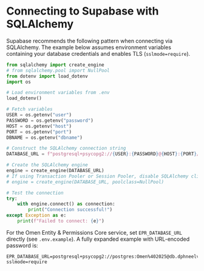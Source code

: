 # Connecting to Supabase with SQLAlchemy

Supabase recommends the following pattern when connecting via SQLAlchemy. The example below assumes environment variables containing your database credentials and enables TLS (`sslmode=require`).

```python
from sqlalchemy import create_engine
# from sqlalchemy.pool import NullPool
from dotenv import load_dotenv
import os

# Load environment variables from .env
load_dotenv()

# Fetch variables
USER = os.getenv("user")
PASSWORD = os.getenv("password")
HOST = os.getenv("host")
PORT = os.getenv("port")
DBNAME = os.getenv("dbname")

# Construct the SQLAlchemy connection string
DATABASE_URL = f"postgresql+psycopg2://{USER}:{PASSWORD}@{HOST}:{PORT}/{DBNAME}?sslmode=require"

# Create the SQLAlchemy engine
engine = create_engine(DATABASE_URL)
# If using Transaction Pooler or Session Pooler, disable SQLAlchemy client side pooling:
# engine = create_engine(DATABASE_URL, poolclass=NullPool)

# Test the connection
try:
    with engine.connect() as connection:
        print("Connection successful!")
except Exception as e:
    print(f"Failed to connect: {e}")
```

For the Omen Entity & Permissions Core service, set `EPR_DATABASE_URL` directly (see `.env.example`). A fully expanded example with URL-encoded password is:

```
EPR_DATABASE_URL=postgresql+psycopg2://postgres:Omen%402025@db.dphneelvofreiuchskcn.supabase.co:5432/postgres?sslmode=require
```
